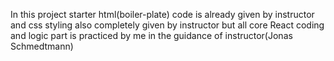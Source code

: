 In this project starter html(boiler-plate) code is already given by instructor and css styling also completely given by instructor but all core React coding and logic part is practiced by me in the guidance of instructor(Jonas Schmedtmann)
